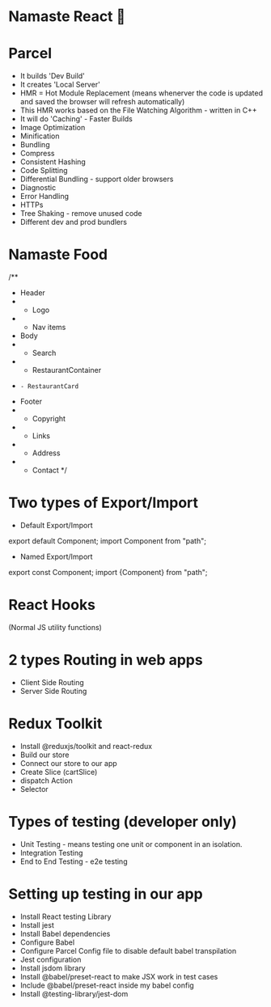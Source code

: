 # Namaste React 🚀


# Parcel
- It builds 'Dev Build'
- It creates 'Local Server'
- HMR = Hot Module Replacement (means whenerver the code is updated and saved the browser will refresh automatically)
- This HMR works based on the File Watching Algorithm - written in C++
- It will do 'Caching' - Faster Builds
- Image Optimization
- Minification
- Bundling
- Compress
- Consistent Hashing
- Code Splitting
- Differential Bundling - support older browsers
- Diagnostic
- Error Handling
- HTTPs
- Tree Shaking - remove unused code
- Different dev and prod bundlers


# Namaste Food
/**
 * Header
 *  - Logo
 *  - Nav items
 * Body
 *  - Search
 *  - RestaurantContainer
 *     - RestaurantCard
 * Footer
 *  - Copyright
 *  - Links
 *  - Address
 *  - Contact
 */

# Two types of Export/Import

- Default Export/Import

export default Component;
import Component from "path";

- Named Export/Import

export const Component;
import {Component} from "path";


# React Hooks
(Normal JS utility functions)


# 2 types Routing in web apps
- Client Side Routing
- Server Side Routing


# Redux Toolkit
- Install @reduxjs/toolkit and react-redux
- Build our store
- Connect our store to our app
- Create Slice (cartSlice)
- dispatch Action
- Selector


# Types of testing (developer only)
- Unit Testing - means testing one unit or component in an isolation.
- Integration Testing
- End to End Testing - e2e testing



# Setting up testing in our app
- Install React testing Library
- Install jest
- Install Babel dependencies
- Configure Babel
- Configure Parcel Config file to disable default babel transpilation
- Jest configuration 
- Install jsdom library
- Install @babel/preset-react to make JSX work in test cases
- Include @babel/preset-react inside my babel config
- Install @testing-library/jest-dom 
